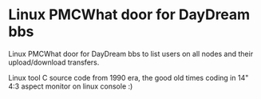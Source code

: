 # Linux PMCWhat door for DayDream bbs

Linux PMCWhat door for DayDream bbs to list users on all nodes and their upload/download transfers.

Linux tool C source code from 1990 era, the good old times coding in 14" 4:3 aspect monitor on linux console :)

